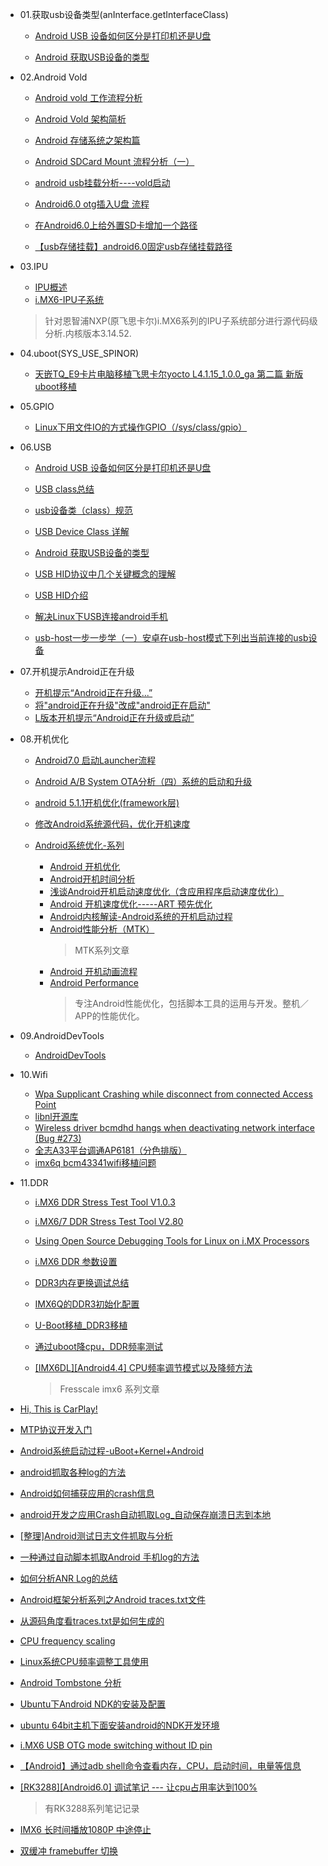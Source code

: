 
- 01.获取usb设备类型(anInterface.getInterfaceClass)

    - [Android USB 设备如何区分是打印机还是U盘](http://blog.csdn.net/rodulf/article/details/51916998)

    - [Android 获取USB设备的类型](http://blog.csdn.net/u013686019/article/details/50409421)

- 02.Android Vold

    - [Android vold 工作流程分析](http://blog.csdn.net/kehyuanyu/article/details/47131547)
    - [Android Vold 架构简析](http://blog.csdn.net/kartorz/article/details/51554214)
    - [Android 存储系统之架构篇](http://www.offcn.com/it/2016/1226/5459.html)
    
    - [Android SDCard Mount 流程分析（一）](https://www.cnblogs.com/TerryBlog/archive/2012/04/05/2432818.html)
    - [android usb挂载分析----vold启动](http://blog.csdn.net/new_abc/article/details/7396733)
    
    - [Android6.0 otg插入U盘 流程](http://blog.csdn.net/kc58236582/article/details/50577333)
    - [在Android6.0上给外置SD卡增加一个路径](http://blog.csdn.net/kc58236582/article/details/50536882)
    - [【usb存储挂载】android6.0固定usb存储挂载路径](http://blog.csdn.net/smilefyx/article/details/78846292)

- 03.IPU

    - [IPU概述](http://blog.csdn.net/yanbixing123/article/details/52290933)
    - [i.MX6-IPU子系统](http://blog.csdn.net/column/details/ipu-analysis-for-imx.html)
    > 针对恩智浦NXP(原飞思卡尔)i.MX6系列的IPU子系统部分进行源代码级分析.内核版本3.14.52.

- 04.uboot(SYS_USE_SPINOR)

    - [天嵌TQ_E9卡片电脑移植飞思卡尔yocto L4.1.15_1.0.0_ga 第二篇 新版uboot移植](http://blog.csdn.net/zxr1521904712/article/details/51379578)

- 05.GPIO

    - [Linux下用文件IO的方式操作GPIO（/sys/class/gpio）](http://blog.csdn.net/wangweiqiang1325/article/details/52209539)
    
- 06.USB
    - [Android USB 设备如何区分是打印机还是U盘](http://blog.csdn.net/rodulf/article/details/51916998)
    - [USB class总结](http://blog.csdn.net/luckywang1103/article/details/12676381)
    - [usb设备类（class）规范](http://blog.sina.com.cn/s/blog_604a480b0102wcve.html)
    - [USB Device Class 详解](https://wenku.baidu.com/view/890d5c14fad6195f302ba606.html)
    - [Android 获取USB设备的类型](http://blog.csdn.net/u013686019/article/details/50409421)
    - [USB HID协议中几个关键概念的理解](http://blog.csdn.net/coroutines/article/details/45044077)
    - [USB HID介绍](https://wenku.baidu.com/view/c6008e7679563c1ec4da7132.html)
    
    - [解决Linux下USB连接android手机](http://blog.csdn.net/blogxiaofei/article/details/7418079)
    - [usb-host一步一步学（一）安卓在usb-host模式下列出当前连接的usb设备](https://www.cnblogs.com/sowhat4999/p/4439873.html)

- 07.开机提示Android正在升级
    - [开机提示“Android正在升级...”](http://blog.csdn.net/hp0773/article/details/42143409)
    - [将"android正在升级"改成"android正在启动"](http://blog.csdn.net/jtzp007/article/details/59484214)
    - [L版本开机提示“Android正在升级或启动”](http://blog.csdn.net/xiaoyg830/article/details/48175419)

- 08.开机优化
    - [Android7.0 启动Launcher流程](http://blog.csdn.net/fu_kevin0606/article/details/54931704)
    - [Android A/B System OTA分析（四）系统的启动和升级](http://blog.csdn.net/guyongqiangx/article/details/72604355)
    - [android 5.1.1开机优化(framework层)](http://blog.csdn.net/xxm282828/article/details/49095839)
    - [修改Android系统源代码，优化开机速度](http://blog.csdn.net/xxm282828/article/details/43066923)
    
    - [Android系统优化-系列](http://blog.csdn.net/u010164190/article/category/6227777)
        - [Android 开机优化](http://blog.csdn.net/azhengye/article/details/69831590?locationNum=6&fps=1)
        - [Android开机时间分析 ](http://blog.csdn.net/u010164190/article/details/51915458)
        - [浅谈Android开机启动速度优化（含应用程序启动速度优化）](http://blog.csdn.net/jackyu613/article/details/6044297)
        - [Android 开机速度优化-----ART 预先优化](http://blog.csdn.net/u010164190/article/details/51463492)
        - [Android内核解读-Android系统的开机启动过程](http://blog.csdn.net/lostinai/article/details/48264439)
        - [Android性能分析（MTK）](http://blog.csdn.net/huangyabin001/article/category/2625587)
            > MTK系列文章
        - [Android 开机动画流程](http://blog.csdn.net/snail_coder/article/details/51635728)
        - [Android Performance](http://blog.csdn.net/column/details/15030.html)
            > 专注Android性能优化，包括脚本工具的运用与开发。整机／APP的性能优化。
- 09.AndroidDevTools
    - [AndroidDevTools](http://www.androiddevtools.cn)

- 10.Wifi
    - [Wpa Supplicant Crashing while disconnect from connected Access Point](https://community.nxp.com/message/908702#)
    - [libnl开源库](https://book.2cto.com/201405/43291.html)
    - [Wireless driver bcmdhd hangs when deactivating network interface (Bug #273) ](http://issues.webos-ports.org/issues/273)
    - [全志A33平台调通AP6181（分色排版）](http://blog.csdn.net/wb4916/article/details/73610827)
    - [imx6q bcm43341wifi移植问题](http://www.nxpic.org/module/forum/thread-606356-1-1.html)
    
- 11.DDR
    - [i.MX6 DDR Stress Test Tool V1.0.3](https://community.nxp.com/docs/DOC-96412)
    - [i.MX6/7 DDR Stress Test Tool V2.80](https://community.nxp.com/docs/DOC-105652)
    - [Using Open Source Debugging Tools for Linux on i.MX Processors](https://www.nxp.com/docs/en/application-note/AN4553.pdf)
    
    - [i.MX6 DDR 参数设置](http://blog.csdn.net/yixuaning/article/details/43236129)
    - [DDR3内存更换调试总结](http://blog.csdn.net/wxf_126/article/details/7914280)
    - [IMX6Q的DDR3初始化配置](http://blog.csdn.net/qq405180763/article/details/44977449)
    - [U-Boot移植_DDR3移植](http://blog.csdn.net/u010346967/article/details/46551373)
    
    - [通过uboot降cpu，DDR频率测试](http://blog.csdn.net/yihui8/article/details/6978071)
    - [[IMX6DL][Android4.4] CPU频率调节模式以及降频方法 ](http://blog.csdn.net/kris_fei/article/details/51822435)
        > Fresscale imx6 系列文章

- [Hi, This is CarPlay!](http://blog.csdn.net/coroutines/article/details/45057061)
- [MTP协议开发入门](http://blog.csdn.net/coroutines/article/details/44341417)
- [Android系统启动过程-uBoot+Kernel+Android](https://www.cnblogs.com/pngcui/p/4665106.html)

- [android抓取各种log的方法](http://blog.csdn.net/skykingf/article/details/50600439)
- [Android如何捕获应用的crash信息](http://blog.csdn.net/fishle123/article/details/50823358)
- [android开发之应用Crash自动抓取Log_自动保存崩溃日志到本地](http://blog.csdn.net/jason0539/article/details/45602655)
- [[整理]Android测试日志文件抓取与分析](http://blog.csdn.net/ameyume/article/details/7667574)
- [一种通过自动脚本抓取Android 手机log的方法](http://blog.csdn.net/maetelibom/article/details/51480980)

- [如何分析ANR Log的总结](https://www.jianshu.com/p/8964812972be)
- [Android框架分析系列之Android traces.txt文件](https://www.2cto.com/kf/201610/560474.html)
- [从源码角度看traces.txt是如何生成的](https://juejin.im/post/59ac2b3ff265da24777a11f5)

- [CPU frequency scaling](https://wiki.archlinux.org/index.php/CPU_frequency_scaling_(%E7%AE%80%E4%BD%93%E4%B8%AD%E6%96%87))
- [Linux系统CPU频率调整工具使用](https://www.cnblogs.com/276815076/p/5434295.html)

- [Android Tombstone 分析](https://www.cnblogs.com/CoderTian/p/5980426.html)

- [Ubuntu下Android NDK的安装及配置](http://blog.csdn.net/davebobo/article/details/52446986)
- [ubuntu 64bit主机下面安装android的NDK开发环境](http://blog.csdn.net/weicaijiang/article/details/54585540)


- [i.MX6 USB OTG mode switching without ID pin](https://community.nxp.com/thread/318157)


- [【Android】通过adb shell命令查看内存，CPU，启动时间，电量等信息 ](http://blog.csdn.net/zouxiongqqq/article/details/50658486)
- [ [RK3288][Android6.0] 调试笔记 --- 让cpu占用率达到100% ](http://blog.csdn.net/kris_fei/article/details/77196826)
    > 有RK3288系列笔记记录

- [ IMX6 长时间播放1080P 中途停止 ](http://blog.csdn.net/u012587637/article/details/38701725)
- [双缓冲 framebuffer 切换](http://blog.csdn.net/molibaobei90/article/details/40826791)
